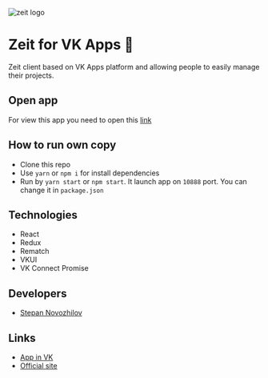 ![zeit logo](https://assets.zeit.co/image/upload/front/assets/design/white-full-logo.png)
# Zeit for VK Apps 📱
Zeit client based on VK Apps platform and allowing people to easily manage their projects.

## Open app
For view this app you need to open this [link](https://vk.com/app7002197)


## How to run own copy
*   Clone this repo
*   Use `yarn` or `npm i` for install dependencies
*   Run by `yarn start` or `npm start`. It launch app on `10888` port. You can change it in `package.json`

## Technologies
*   React
*   Redux
*   Rematch
*   VKUI
*   VK Connect Promise

## Developers
*   [Stepan Novozhilov](https://vk.me/hit2hat)

## Links
*   [App in VK](https://vk.com/app7002197)
*   [Official site](https://zeit.co)